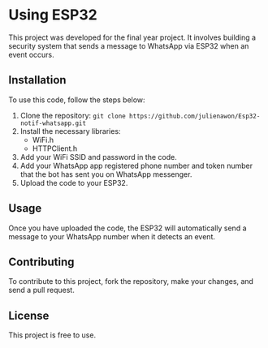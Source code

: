 
# Using ESP32

This project was developed for the final year project. It involves building a security system that sends a message to WhatsApp via ESP32 when an event occurs.

## Installation

To use this code, follow the steps below:

1.  Clone the repository: `git clone https://github.com/julienawon/Esp32-notif-whatsapp.git`
2.  Install the necessary libraries:
    -   WiFi.h
    -   HTTPClient.h
3.  Add your WiFi SSID and password in the code.
4.  Add your WhatsApp app registered phone number and token number that the bot has sent you on WhatsApp messenger.
5.  Upload the code to your ESP32.

## Usage

Once you have uploaded the code, the ESP32 will automatically send a message to your WhatsApp number when it detects an event.

## Contributing

To contribute to this project, fork the repository, make your changes, and send a pull request.

## License

This project is free to use.
